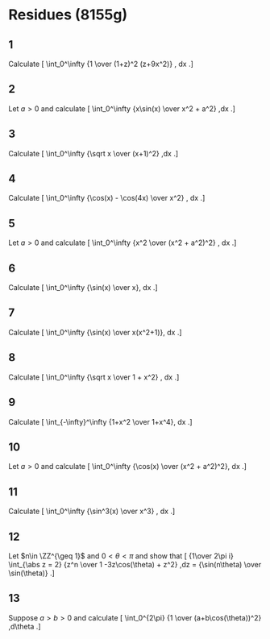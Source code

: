 # Residues (8155g)

## 1
Calculate
\[
\int_0^\infty {1 \over (1+z)^2 (z+9x^2)} \, dx
.\]


## 2
Let $a>0$ and calculate
\[
\int_0^\infty {x\sin(x) \over x^2 + a^2} \,dx
.\]


## 3
Calculate
\[
\int_0^\infty {\sqrt x \over (x+1)^2} \,dx
.\]

## 4
Calculate
\[
\int_0^\infty {\cos(x) - \cos(4x) \over x^2} \, dx
.\]

## 5
Let $a>0$ and calculate
\[
\int_0^\infty {x^2 \over (x^2 + a^2)^2} \, dx
.\]

## 6
Calculate
\[
\int_0^\infty {\sin(x) \over x}\, dx
.\]

## 7
Calculate
\[
\int_0^\infty {\sin(x) \over x(x^2+1)}\, dx
.\]

## 8
Calculate
\[
\int_0^\infty {\sqrt x \over 1 + x^2} \, dx
.\]

## 9
Calculate
\[
\int_{-\infty}^\infty {1+x^2 \over 1+x^4}\, dx
.\]

## 10
Let $a>0$ and calculate
\[
\int_0^\infty {\cos(x) \over (x^2 + a^2)^2}\, dx
.\]

## 11
Calculate
\[
\int_0^\infty {\sin^3(x) \over x^3} \, dx
.\]

## 12
Let $n\in \ZZ^{\geq 1}$ and $0<\theta<\pi$ and show that
\[
{1\over 2\pi i} \int_{\abs z = 2} {z^n \over 1 -3z\cos(\theta) + z^2} \,dz = {\sin(n\theta) \over \sin(\theta)}
.\]

## 13
Suppose $a>b>0$ and calculate
\[
\int_0^{2\pi} {1 \over (a+b\cos(\theta))^2} \,d\theta
.\]

